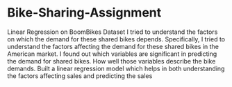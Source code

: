 # Bike-Sharing-Assignment
Linear Regression on BoomBikes Dataset
I tried to understand the factors on which the demand for these shared bikes depends.
Specifically, I tried to understand the
factors affecting the demand for these shared bikes in the American market. I found out
which variables are significant in
predicting the demand for shared bikes. How well those variables describe the bike
demands. Built a linear regression model
which helps in both understanding the factors affecting sales and predicting the sales
